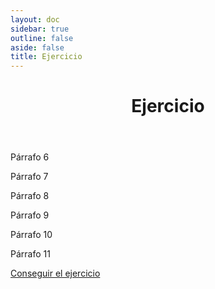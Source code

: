 ```yaml
---
layout: doc
sidebar: true
outline: false
aside: false
title: Ejercicio
---
```


<div class="cap">
  <header>
    <div class="site-logo">
      <h1>Ejercicio</h1>
    </div>
  </header>
  <div class="container img-first" id="home">
  </div>
  <div class="blank">
    <p>Párrafo 6</p>
    <p>Párrafo 7</p>
    <p>Párrafo 8</p>
</div>
  <div class="container img-first_1"></div>
  <div class="blank">
    <p>Párrafo 9</p>
    <p>Párrafo 10</p>
    <p>Párrafo 11</p>
</div>
  <div class="container img-first_2">
    <a href="ENLACE_GITHUB_CLASSROOM">Conseguir el ejercicio</a>
  </div>
</div>
